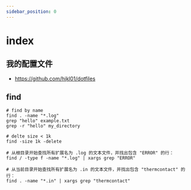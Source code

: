 ```yaml
---
sidebar_position: 0
---
```


# index

## 我的配置文件

- https://github.com/hjkl01/dotfiles

## find

```shell
# find by name
find . -name "*.log"
grep "hello" example.txt
grep -r "hello" my_directory

# delte size < 1k
find -size 1k -delete

# 从根目录开始查找所有扩展名为 .log 的文本文件，并找出包含 "ERROR" 的行：
find / -type f -name "*.log" | xargs grep "ERROR"

# 从当前目录开始查找所有扩展名为 .in 的文本文件，并找出包含 "thermcontact" 的行：
find . -name "*.in" | xargs grep "thermcontact"
```
